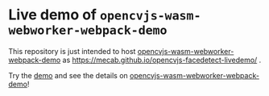 Live demo of `opencvjs-wasm-webworker-webpack-demo`
==================================================

This repository is just intended to host [opencvjs-wasm-webworker-webpack-demo](https://github.com/mecab/opencvjs-wasm-webworker-webpack-demo) as https://mecab.github.io/opencvjs-facedetect-livedemo/ .

Try the [demo](https://mecab.github.io/opencvjs-facedetect-livedemo/) and see the details on [opencvjs-wasm-webworker-webpack-demo](https://github.com/mecab/opencvjs-wasm-webworker-webpack-demo)!
